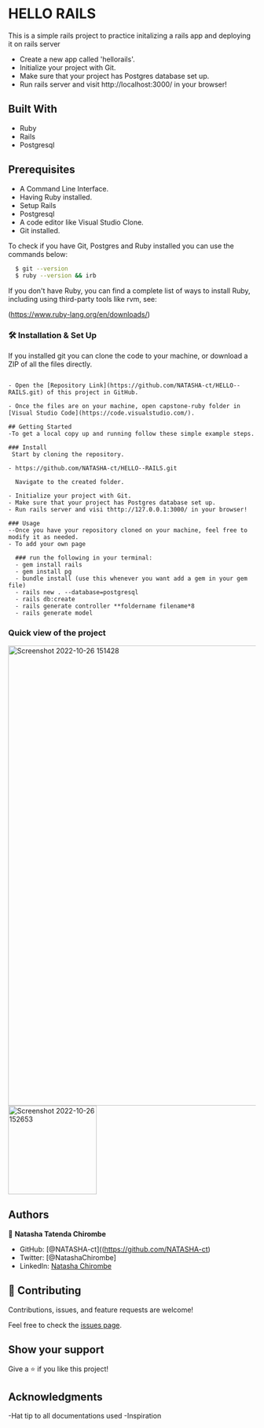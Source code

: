 # HELLO RAILS
This is a simple rails project to practice initalizing a rails app and deploying it on rails server

- Create a new app called 'hellorails'.
- Initialize your project with Git.
- Make sure that your project has Postgres database set up.
- Run rails server and visit http://localhost:3000/ in your browser!
## Built With

- Ruby
- Rails
- Postgresql

## Prerequisites

- A Command Line Interface.
- Having Ruby installed.
- Setup Rails
- Postgresql
- A code editor like Visual Studio Clone.
- Git installed.

To check if you have Git, Postgres and Ruby installed you can use the commands below:

 ```sh
   $ git --version
   $ ruby --version && irb
   ```
If you don't have Ruby, you can find a complete list of ways to install Ruby, including using third-party tools like rvm, see:

(https://www.ruby-lang.org/en/downloads/)
### 🛠 Installation & Set Up

If you installed git you can clone the code to your machine, or download a ZIP of all the files directly.
```

- Open the [Repository Link](https://github.com/NATASHA-ct/HELLO--RAILS.git) of this project in GitHub.

- Once the files are on your machine, open capstone-ruby folder in [Visual Studio Code](https://code.visualstudio.com/).

## Getting Started
-To get a local copy up and running follow these simple example steps.

### Install
 Start by cloning the repository.
 
- https://github.com/NATASHA-ct/HELLO--RAILS.git

  Navigate to the created folder.

- Initialize your project with Git.
- Make sure that your project has Postgres database set up.
- Run rails server and visi thttp://127.0.0.1:3000/ in your browser!

### Usage
--Once you have your repository cloned on your machine, feel free to modify it as needed.
- To add your own page

  ### run the following in your terminal:
  - gem install rails
  - gem install pg
  - bundle install (use this whenever you want add a gem in your gem file)
  - rails new . --database=postgresql
  - rails db:create
  - rails generate controller **foldername filename*8
  - rails generate model
  ```

### Quick view of the project
<img width="934" alt="Screenshot 2022-10-26 151428" src="https://user-images.githubusercontent.com/106079814/198031531-bf155fe3-f2f3-43b9-b4fb-249fbc66dd18.png">
<img width="180" alt="Screenshot 2022-10-26 152653" src="https://user-images.githubusercontent.com/106079814/198031596-7eeef064-c3aa-484a-96ac-9c135114b70e.png">


## Authors
👤 **Natasha Tatenda Chirombe**

- GitHub: [@NATASHA-ct]((https://github.com/NATASHA-ct)
- Twitter: [@NatashaChirombe]
- LinkedIn: [Natasha Chirombe](linkedin.com/in/natasha-chirombe-1531aa17b)

## 🤝 Contributing

Contributions, issues, and feature requests are welcome!

Feel free to check the [issues page](../../issues/).

## Show your support

Give a ⭐️ if you like this project!

## Acknowledgments

-Hat tip to all documentations used
-Inspiration 
